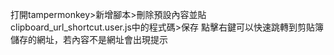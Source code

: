 打開tampermonkey>新增腳本>刪除預設內容並貼clipboard_url_shortcut.user.js中的程式碼>保存
點擊右鍵可以快速跳轉到剪貼簿儲存的網址，若內容不是網址會出現提示
